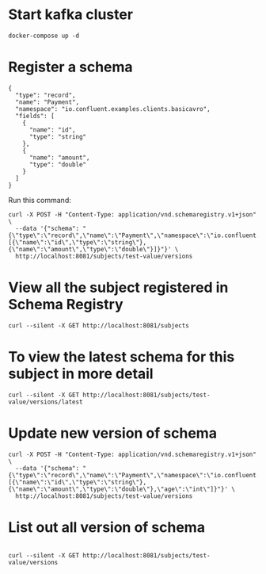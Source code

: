 # Start kafka cluster 

```
docker-compose up -d

```

# Register a schema

```
{
  "type": "record",
  "name": "Payment",
  "namespace": "io.confluent.examples.clients.basicavro",
  "fields": [
    {
      "name": "id",
      "type": "string"
    },
    {
      "name": "amount",
      "type": "double"
    }
  ]
}

```

Run this command:

```
curl -X POST -H "Content-Type: application/vnd.schemaregistry.v1+json" \
  --data '{"schema": "{\"type\":\"record\",\"name\":\"Payment\",\"namespace\":\"io.confluent.examples.clients.basicavro\",\"fields\":[{\"name\":\"id\",\"type\":\"string\"},{\"name\":\"amount\",\"type\":\"double\"}]}"}' \
  http://localhost:8081/subjects/test-value/versions

```

# View all the subject registered in Schema Registry

```
curl --silent -X GET http://localhost:8081/subjects

```

# To view the latest schema for this subject in more detail

```
curl --silent -X GET http://localhost:8081/subjects/test-value/versions/latest

```


# Update new version of schema

```
curl -X POST -H "Content-Type: application/vnd.schemaregistry.v1+json" \
  --data '{"schema": "{\"type\":\"record\",\"name\":\"Payment\",\"namespace\":\"io.confluent.examples.clients.basicavro\",\"fields\":[{\"name\":\"id\",\"type\":\"string\"},{\"name\":\"amount\",\"type\":\"double\"},\"age\":\"int\"]}"}' \
  http://localhost:8081/subjects/test-value/versions

```


# List out all version of schema

```

curl --silent -X GET http://localhost:8081/subjects/test-value/versions

```